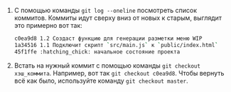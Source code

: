 1. С помощью команды `git log --oneline` посмотреть список коммитов. Коммиты идут сверху вниз от новых к старым, выглядит это примерно вот так:

    ```bash
    c0ea9d8 1.2 Создаст функцию для генерации разметки меню WIP
    1a34516 1.1 Подключит скрипт `src/main.js` к `public/index.html`
    45f1ffe :hatching_chick: начальное состояние проекта
    ```

2. Встать на нужный коммит с помощью команды `git checkout хэш_коммита`. Например, вот так `git checkout c0ea9d8`. Чтобы вернуть всё как было, используйте команду `git checkout master`.
